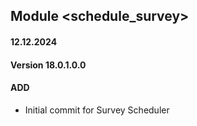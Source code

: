 ## Module <schedule_survey>

#### 12.12.2024
#### Version 18.0.1.0.0
#### ADD

- Initial commit for Survey Scheduler
